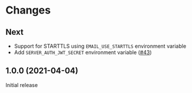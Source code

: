 # Changes

## Next

- Support for STARTTLS using `EMAIL_USE_STARTTLS` environment variable
- Add `SERVER_AUTH_JWT_SECRET` environment variable ([\#43][gh43])

[gh43]: https://github.com/zerok/webmentiond/issues/43

## 1.0.0 (2021-04-04)

Initial release
